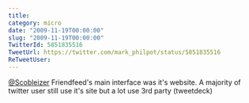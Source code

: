 ```yaml
---
title: 
category: micro
date: "2009-11-19T00:00:00"
slug: "2009-11-19T00:00:00"
TwitterId: 5851835516
TweetUrl: https://twitter.com/mark_philpot/status/5851835516
ReTweetUser: 
---
```


[@Scobleizer](https://twitter.com/Scobleizer) Friendfeed's main interface was it's website. A majority of twitter user still use it's site but a lot use 3rd party (tweetdeck)